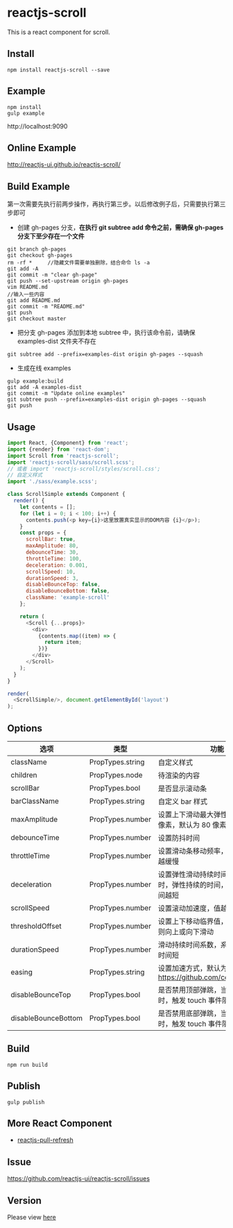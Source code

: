 # reactjs-scroll

This is a react component for scroll.

## Install

```
npm install reactjs-scroll --save
```

## Example

```
npm install
gulp example
```

http://localhost:9090


## Online Example

http://reactjs-ui.github.io/reactjs-scroll/

## Build Example
第一次需要先执行前两步操作，再执行第三步。以后修改例子后，只需要执行第三步即可

* 创建 gh-pages 分支，**在执行 git subtree add 命令之前，需确保 gh-pages 分支下至少存在一个文件**
```
git branch gh-pages
git checkout gh-pages
rm -rf *     //隐藏文件需要单独删除，结合命令 ls -a
git add -A
git commit -m "clear gh-page"
git push --set-upstream origin gh-pages
vim README.md
//输入一些内容
git add README.md
git commit -m "README.md"
git push
git checkout master
```

* 把分支 gh-pages 添加到本地 subtree 中，执行该命令前，请确保 examples-dist 文件夹不存在

```
git subtree add --prefix=examples-dist origin gh-pages --squash
```
  
* 生成在线 examples
```
gulp example:build
git add -A examples-dist
git commit -m "Update online examples"
git subtree push --prefix=examples-dist origin gh-pages --squash
git push
```

## Usage

```javascript
import React, {Component} from 'react';
import {render} from 'react-dom';
import Scroll from 'reactjs-scroll';
import 'reactjs-scroll/sass/scroll.scss';
// 或者 import 'reactjs-scroll/styles/scroll.css';
// 自定义样式
import './sass/example.scss';

class ScrollSimple extends Component {
  render() {
    let contents = [];
    for (let i = 0; i < 100; i++) {
      contents.push(<p key={i}>这里放置真实显示的DOM内容 {i}</p>);
    }
    const props = {
      scrollBar: true,
      maxAmplitude: 80,
      debounceTime: 30,
      throttleTime: 100,
      deceleration: 0.001,
      scrollSpeed: 10,
      durationSpeed: 3,
      disableBounceTop: false,
      disableBounceBottom: false,
      className: 'example-scroll'
    };

    return (
      <Scroll {...props}>
        <div>
          {contents.map((item) => {
            return item;
          })}
        </div>
      </Scroll>
    );
  }
}

render(
  <ScrollSimple/>, document.getElementById('layout')
);

```

## Options

| 选项        | 类型   |  功能  |
| --------   | ----- | ---- |
| className | PropTypes.string| 自定义样式|
| children | PropTypes.node| 待渲染的内容|
| scrollBar | PropTypes.bool| 是否显示滚动条|
| barClassName | PropTypes.string| 自定义 bar 样式|
| maxAmplitude | PropTypes.number| 设置上下滑动最大弹性振幅度，单位为像素，默认为 80 像素|
| debounceTime | PropTypes.number| 设置防抖时间|
| throttleTime | PropTypes.number| 设置滑动条移动频率，值越大，移动的越缓慢|
| deceleration | PropTypes.number| 设置弹性滑动持续时间，即滑动停止时，弹性持续的时间，值越大，持续时间越短|
| scrollSpeed   | PropTypes.number | 设置滚动加速度，值越大，滚动越快 |
| thresholdOffset | PropTypes.number | 设置上下移动临界值，移动超过该值，则向上或向下滑动 |
| durationSpeed | PropTypes.number | 滑动持续时间系数，系数越大，持续的时间短 |
| easing  | PropTypes.string | 设置加速方式，默认为匀速，详情查看 https://github.com/component/ease |
| disableBounceTop  | PropTypes.bool | 是否禁用顶部弹跳，当页面到达最上面时，触发 touch 事件阻止向下滑动 |
| disableBounceBottom  | PropTypes.bool | 是否禁用底部弹跳，当页面到达最下面时，触发 touch 事件阻止向上滑动 |

## Build

```
npm run build
```

## Publish

```
gulp publish
```

## More React Component

* [reactjs-pull-refresh](https://www.npmjs.com/package/reactjs-pull-refresh) 

## Issue

https://github.com/reactjs-ui/reactjs-scroll/issues

## Version

Please view [here](./CHANGELOG.md)
